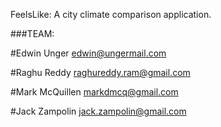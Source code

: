 FeelsLike: A city climate comparison application.

###TEAM:

#Edwin Unger
edwin@ungermail.com

#Raghu Reddy
raghureddy.ram@gmail.com

#Mark McQuillen
markdmcq@gmail.com

#Jack Zampolin
jack.zampolin@gmail.com